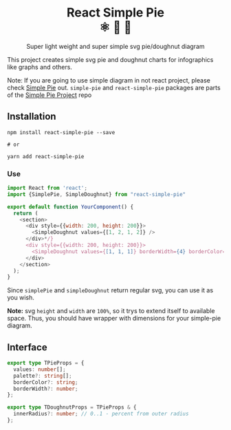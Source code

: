 <div align="center">
  <h1>React Simple Pie<br/>⚛️ 🥧 🍩</h1>
  <p>Super light weight and super simple svg pie/doughnut diagram</p>
</div>

This project creates simple svg pie and doughnut charts for infographics like graphs and others.

Note: If you are going to use simple diagram in not react project, please check [Simple Pie](https://github.com/serjilyashenko/react-simple-pie/tree/master/src/packages/simple-pie) out.
`simple-pie` and `react-simple-pie` packages are parts of the [Simple Pie Project](https://github.com/serjilyashenko/simple-pie-project) repo

## Installation

```shell
npm install react-simple-pie --save

# or

yarn add react-simple-pie
```

### Use

```js
import React from 'react';
import {SimplePie, SimpleDoughnut} from "react-simple-pie"

export default function YourComponent() {
  return (
    <section>
      <div style={{width: 200, height: 200}}>
        <SimpleDoughnut values={[1, 2, 1, 2]} />
      </div>*/}
      <div style={{width: 200, height: 200}}>
        <SimpleDoughnut values={[1, 1, 1]} borderWidth={4} borderColor="green" />
      </div>
    </section>
  );
}
```

Since `simplePie` and `simpleDoughnut` return regular svg, you can use it as you wish.

**Note:** svg `height` and `width` are `100%`, so it trys to extend itself to available space. Thus, you should have wrapper with dimensions for your simple-pie diagram.

## Interface

```ts
export type TPieProps = {
  values: number[];
  palette?: string[];
  borderColor?: string;
  borderWidth?: number;
};

export type TDoughnutProps = TPieProps & {
  innerRadius?: number; // 0..1 - percent from outer radius
};
```
